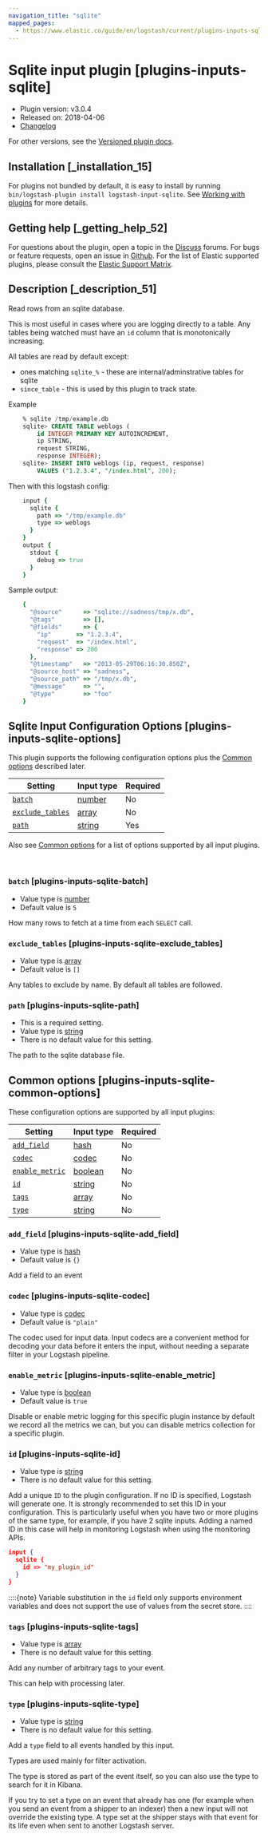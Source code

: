 ```yaml
---
navigation_title: "sqlite"
mapped_pages:
  - https://www.elastic.co/guide/en/logstash/current/plugins-inputs-sqlite.html
---
```


# Sqlite input plugin [plugins-inputs-sqlite]


* Plugin version: v3.0.4
* Released on: 2018-04-06
* [Changelog](https://github.com/logstash-plugins/logstash-input-sqlite/blob/v3.0.4/CHANGELOG.md)

For other versions, see the [Versioned plugin docs](https://www.elastic.co/guide/en/logstash-versioned-plugins/current/input-sqlite-index.md).

## Installation [_installation_15]

For plugins not bundled by default, it is easy to install by running `bin/logstash-plugin install logstash-input-sqlite`. See [Working with plugins](https://www.elastic.co/guide/en/logstash/current/working-with-plugins.html) for more details.


## Getting help [_getting_help_52]

For questions about the plugin, open a topic in the [Discuss](http://discuss.elastic.co) forums. For bugs or feature requests, open an issue in [Github](https://github.com/logstash-plugins/logstash-input-sqlite). For the list of Elastic supported plugins, please consult the [Elastic Support Matrix](https://www.elastic.co/support/matrix#logstash_plugins).


## Description [_description_51]

Read rows from an sqlite database.

This is most useful in cases where you are logging directly to a table. Any tables being watched must have an `id` column that is monotonically increasing.

All tables are read by default except:

* ones matching `sqlite_%` - these are internal/adminstrative tables for sqlite
* `since_table` - this is used by this plugin to track state.

Example

```sql
    % sqlite /tmp/example.db
    sqlite> CREATE TABLE weblogs (
        id INTEGER PRIMARY KEY AUTOINCREMENT,
        ip STRING,
        request STRING,
        response INTEGER);
    sqlite> INSERT INTO weblogs (ip, request, response)
        VALUES ("1.2.3.4", "/index.html", 200);
```

Then with this logstash config:

```ruby
    input {
      sqlite {
        path => "/tmp/example.db"
        type => weblogs
      }
    }
    output {
      stdout {
        debug => true
      }
    }
```

Sample output:

```ruby
    {
      "@source"      => "sqlite://sadness/tmp/x.db",
      "@tags"        => [],
      "@fields"      => {
        "ip"       => "1.2.3.4",
        "request"  => "/index.html",
        "response" => 200
      },
      "@timestamp"   => "2013-05-29T06:16:30.850Z",
      "@source_host" => "sadness",
      "@source_path" => "/tmp/x.db",
      "@message"     => "",
      "@type"        => "foo"
    }
```


## Sqlite Input Configuration Options [plugins-inputs-sqlite-options]

This plugin supports the following configuration options plus the [Common options](plugins-inputs-sqlite.md#plugins-inputs-sqlite-common-options) described later.

| Setting | Input type | Required |
| --- | --- | --- |
| [`batch`](plugins-inputs-sqlite.md#plugins-inputs-sqlite-batch) | [number](introduction.md#number) | No |
| [`exclude_tables`](plugins-inputs-sqlite.md#plugins-inputs-sqlite-exclude_tables) | [array](introduction.md#array) | No |
| [`path`](plugins-inputs-sqlite.md#plugins-inputs-sqlite-path) | [string](introduction.md#string) | Yes |

Also see [Common options](plugins-inputs-sqlite.md#plugins-inputs-sqlite-common-options) for a list of options supported by all input plugins.

 

### `batch` [plugins-inputs-sqlite-batch]

* Value type is [number](introduction.md#number)
* Default value is `5`

How many rows to fetch at a time from each `SELECT` call.


### `exclude_tables` [plugins-inputs-sqlite-exclude_tables]

* Value type is [array](introduction.md#array)
* Default value is `[]`

Any tables to exclude by name. By default all tables are followed.


### `path` [plugins-inputs-sqlite-path]

* This is a required setting.
* Value type is [string](introduction.md#string)
* There is no default value for this setting.

The path to the sqlite database file.



## Common options [plugins-inputs-sqlite-common-options]

These configuration options are supported by all input plugins:

| Setting | Input type | Required |
| --- | --- | --- |
| [`add_field`](plugins-inputs-sqlite.md#plugins-inputs-sqlite-add_field) | [hash](https://www.elastic.co/guide/en/logstash/current/configuration-file-structure.html#hash) | No |
| [`codec`](plugins-inputs-sqlite.md#plugins-inputs-sqlite-codec) | [codec](https://www.elastic.co/guide/en/logstash/current/configuration-file-structure.html#codec) | No |
| [`enable_metric`](plugins-inputs-sqlite.md#plugins-inputs-sqlite-enable_metric) | [boolean](https://www.elastic.co/guide/en/logstash/current/configuration-file-structure.html#boolean) | No |
| [`id`](plugins-inputs-sqlite.md#plugins-inputs-sqlite-id) | [string](https://www.elastic.co/guide/en/logstash/current/configuration-file-structure.html#string) | No |
| [`tags`](plugins-inputs-sqlite.md#plugins-inputs-sqlite-tags) | [array](https://www.elastic.co/guide/en/logstash/current/configuration-file-structure.html#array) | No |
| [`type`](plugins-inputs-sqlite.md#plugins-inputs-sqlite-type) | [string](https://www.elastic.co/guide/en/logstash/current/configuration-file-structure.html#string) | No |

### `add_field` [plugins-inputs-sqlite-add_field]

* Value type is [hash](https://www.elastic.co/guide/en/logstash/current/configuration-file-structure.html#hash)
* Default value is `{}`

Add a field to an event


### `codec` [plugins-inputs-sqlite-codec]

* Value type is [codec](https://www.elastic.co/guide/en/logstash/current/configuration-file-structure.html#codec)
* Default value is `"plain"`

The codec used for input data. Input codecs are a convenient method for decoding your data before it enters the input, without needing a separate filter in your Logstash pipeline.


### `enable_metric` [plugins-inputs-sqlite-enable_metric]

* Value type is [boolean](https://www.elastic.co/guide/en/logstash/current/configuration-file-structure.html#boolean)
* Default value is `true`

Disable or enable metric logging for this specific plugin instance by default we record all the metrics we can, but you can disable metrics collection for a specific plugin.


### `id` [plugins-inputs-sqlite-id]

* Value type is [string](https://www.elastic.co/guide/en/logstash/current/configuration-file-structure.html#string)
* There is no default value for this setting.

Add a unique `ID` to the plugin configuration. If no ID is specified, Logstash will generate one. It is strongly recommended to set this ID in your configuration. This is particularly useful when you have two or more plugins of the same type, for example, if you have 2 sqlite inputs. Adding a named ID in this case will help in monitoring Logstash when using the monitoring APIs.

```json
input {
  sqlite {
    id => "my_plugin_id"
  }
}
```

::::{note} 
Variable substitution in the `id` field only supports environment variables and does not support the use of values from the secret store.
::::



### `tags` [plugins-inputs-sqlite-tags]

* Value type is [array](https://www.elastic.co/guide/en/logstash/current/configuration-file-structure.html#array)
* There is no default value for this setting.

Add any number of arbitrary tags to your event.

This can help with processing later.


### `type` [plugins-inputs-sqlite-type]

* Value type is [string](https://www.elastic.co/guide/en/logstash/current/configuration-file-structure.html#string)
* There is no default value for this setting.

Add a `type` field to all events handled by this input.

Types are used mainly for filter activation.

The type is stored as part of the event itself, so you can also use the type to search for it in Kibana.

If you try to set a type on an event that already has one (for example when you send an event from a shipper to an indexer) then a new input will not override the existing type. A type set at the shipper stays with that event for its life even when sent to another Logstash server.



